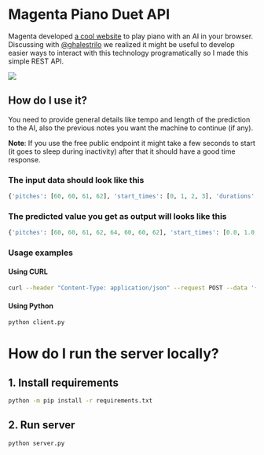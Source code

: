# Magenta Piano Duet API

Magenta developed [a cool website](https://experiments.withgoogle.com/ai/ai-duet/view/) to play piano with an AI in your browser. Discussing with [@ghalestrilo](https://github.com/ghalestrilo) we realized it might be useful to develop easier ways to interact with this technology programatically so I made this simple REST API.

![](https://lh3.googleusercontent.com/SK7iorys5N1DNR82MQVyJomG4l2c88f20yyD_7sttUZEgqF0-dFmahNqN1MUJ5eeoyD3QTsBVMmpQA6C-ISVt64glzsPBNLWyw=s850)

## How do I use it?

You need to provide general details like tempo and length of the prediction to the AI, also the previous notes you want the machine to continue (if any).

**Note**: If you use the free public endpoint it might take a few seconds to start (it goes to sleep during inactivity) after that it should have a good time response. 

### The input data should look like this

```python
{'pitches': [60, 60, 61, 62], 'start_times': [0, 1, 2, 3], 'durations': [1, 1, 1, 2], 'tempo': 120, 'length': 10}
```

### The predicted value you get as output will looks like this

```python
{'pitches': [60, 60, 61, 62, 64, 60, 60, 62], 'start_times': [0.0, 1.0, 2.0, 3.0, 6.0, 7.0, 8.0, 9.0], 'durations': [1.0, 1.0, 1.0, 2.0, 1.0, 1.0, 1.0, 1.0]}
```

### Usage examples

#### Using CURL

```bash
curl --header "Content-Type: application/json" --request POST --data '{"pitches": [60, 60, 61, 62], "start_times": [0, 1, 2, 3], "durations": [1, 1, 1, 2], "tempo": 120, "length": 10}' https://ai-duet-ilfqxfroaq-uc.a.run.app/predict
```

#### Using Python

```bash
python client.py
```

# How do I run the server locally?

## 1. Install requirements

```bash
python -m pip install -r requirements.txt
```

## 2. Run server

```bash
python server.py
```
